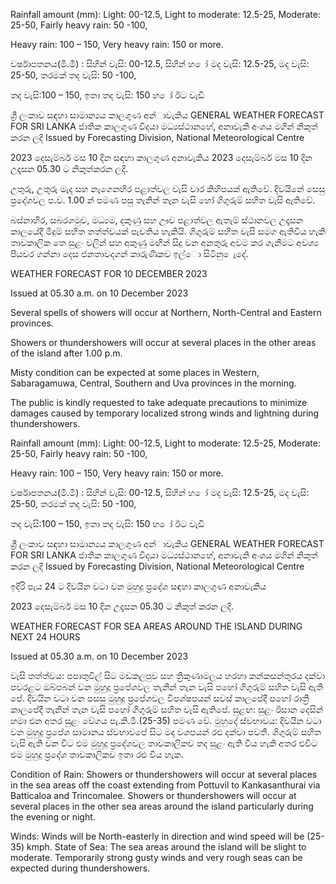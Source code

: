 Rainfall amount (mm): Light: 00-12.5, Light to moderate: 12.5-25, Moderate: 25-50, Fairly heavy rain: 50 -100,

Heavy rain: 100 – 150, Very heavy rain: 150 or more.

වර්ෂාපතනය(මි.මී) : සිහින් වැසි: 00-12.5, සිහින් හ ෝ මද වැසි: 12.5-25, මද වැසි: 25-50, තරමක් තද වැසි: 50 -100,

තද වැසි:100 – 150, ඉතා තද වැසි: 150 හ ෝ ඊට වැඩි

ශ්‍රී ලංකාව සඳහා සාමාන්‍යය කාලගුණ අන්‍ාවැකිය GENERAL WEATHER FORECAST FOR SRI LANKA ජාතික කාලගුණ විදයා මධ්‍යස්ථානහේ, අනාවැකි අංශය මගින් නිකුත් කරන ලදි Issued by Forecasting Division, National Meteorological Centre

2023 දෙසැම්බර් මස 10 දින සඳහා කාලගුණ අනාවැකිය 2023 දෙසැම්බර් මස 10 දින උදෑසන 05.30 ට නිකුත්කරන ලදි.

උතුරු, උතුරු මැද සහ නැගෙනහිර පළාත්වල වැසි වාර කිහිපයක් ඇතිවේ. දිවයිනේ සෙසු ප්‍රදේශවල ප.ව. 1.00 න් පමණ පසු තැනින් තැන වැසි හෝ ගිගුරුම් සහිත වැසි ඇතිවේ.

බස්නාහිර, සබරගමුව, මධ්‍යම, දකුණු සහ ඌව පළාත්වල ඇතැම් ස්ථානවල උදෑසන කාලයේදී මීදුම් සහිත තත්ත්වයක් පැවතිය හැකියි. ගිගුරුම් සහිත වැසි සමග ඇතිවිය හැකි තාවකාලික තෙ සුළං වලින් සහ අකුණු මඟින් සිදු වන අනතුරු අවම කර ගැනීමට අවශ්‍ය පියවර ගන්නා දෙස ජනතාවදගන් කාරුණිකව ඉල්ො සිටිනු ෙැදේ.

WEATHER FORECAST FOR 10 DECEMBER 2023

Issued at 05.30 a.m. on 10 December 2023

Several spells of showers will occur at Northern, North-Central and Eastern provinces.

Showers or thundershowers will occur at several places in the other areas of the island after 1.00 p.m.

Misty condition can be expected at some places in Western, Sabaragamuwa, Central, Southern and Uva provinces in the morning.

The public is kindly requested to take adequate precautions to minimize damages caused by temporary localized strong winds and lightning during thundershowers.

Rainfall amount (mm): Light: 00-12.5, Light to moderate: 12.5-25, Moderate: 25-50, Fairly heavy rain: 50 -100,

Heavy rain: 100 – 150, Very heavy rain: 150 or more.

වර්ෂාපතනය(මි.මී) : සිහින් වැසි: 00-12.5, සිහින් හ ෝ මද වැසි: 12.5-25, මද වැසි: 25-50, තරමක් තද වැසි: 50 -100,

තද වැසි:100 – 150, ඉතා තද වැසි: 150 හ ෝ ඊට වැඩි

ශ්‍රී ලංකාව සඳහා සාමාන්‍යය කාලගුණ අන්‍ාවැකිය GENERAL WEATHER FORECAST FOR SRI LANKA ජාතික කාලගුණ විදයා මධ්‍යස්ථානහේ, අනාවැකි අංශය මගින් නිකුත් කරන ලදි Issued by Forecasting Division, National Meteorological Centre

ඉදිරි පැය 24 ට දිවයින වටා වන මුහුදු ප්‍රදේශ සඳහා කාලගුණ අනාවැකිය

2023 දෙසැම්බර් මස 10 දින උදෑසන 05.30 ට නිකුත් කරන ලදි.

WEATHER FORECAST FOR SEA AREAS AROUND THE ISLAND DURING NEXT 24 HOURS

Issued at 05.30 a.m. on 10 December 2023

වැසි තත්ත්වය: පපාතුවිල් සිට මඩකලපුව සහ ත්‍රිකුණාමලය හරහා කන්කසන්තුරය දක්වා පවරළට ඔබ්පබන් වන මුහුදු ප්‍රපේශවල තැනින් තැන වැසි පහෝ ගිගුරුම් සහිත වැසි ඇති පේ. දිවයින වටා වන පසසු මුහුදු ප්‍රපේශවල විපශ්ෂපයන් සවස් කාලපේදී පහෝ රාත්‍රී කාලපේදී තැනින් තැන වැසි පහෝ ගිගුරුම් සහිත වැසි ඇතිපේ. සුළඟ: සුළං ඊසාන දෙසින් හමා එන අතර සුළං වේගය පැ.කි.මී.(25-35) පමණ වේ. මුහුදේ ස්වභාවය: දිවයින වටා වන මුහුදු ප්‍රපේශ සාමානය ස්වභාවපේ සිට මද වශපයන් රළු දක්වා පවතී. ගිගුරුම් සහිත වැසි ඇති වන විට එම මුහුදු ප්‍රදේශවල තාවකාලිකව තද සුළං ඇති විය හැකි අතර එවිට එම මුහුදු ප්‍රදේශ තාවකාලිකව ඉතා රළු විය හැක.

Condition of Rain: Showers or thundershowers will occur at several places in the sea areas off the coast extending from Pottuvil to Kankasanthurai via Batticaloa and Trincomalee. Showers or thundershowers will occur at several places in the other sea areas around the island particularly during the evening or night.

Winds: Winds will be North-easterly in direction and wind speed will be (25-35) kmph. State of Sea: The sea areas around the island will be slight to moderate. Temporarily strong gusty winds and very rough seas can be expected during thundershowers.